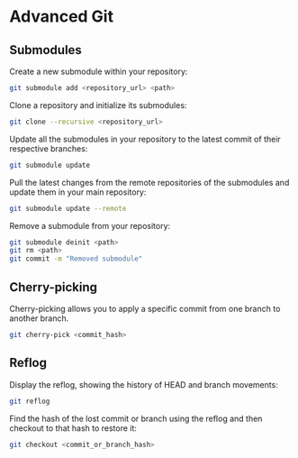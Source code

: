 # Advanced Git

## Submodules

Create a new submodule within your repository:

```bash
git submodule add <repository_url> <path>
```

Clone a repository and initialize its submodules:

```bash
git clone --recursive <repository_url>
```

Update all the submodules in your repository to the latest commit of their respective branches:

```bash
git submodule update
```

Pull the latest changes from the remote repositories of the submodules and update them in your main repository:

```bash
git submodule update --remote
```

Remove a submodule from your repository:

```bash
git submodule deinit <path>
git rm <path>
git commit -m "Removed submodule"
```

## Cherry-picking

Cherry-picking allows you to apply a specific commit from one branch to another branch.

```bash
git cherry-pick <commit_hash>
```

## Reflog

Display the reflog, showing the history of HEAD and branch movements:

```bash
git reflog
```

Find the hash of the lost commit or branch using the reflog and then checkout to that hash to restore it:

```bash
git checkout <commit_or_branch_hash>
```
